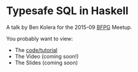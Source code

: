 # Typesafe SQL in Haskell

A talk by Ben Kolera for the 2015-09 [BFPG](http://bfpg.org) Meetup.

You probably want to view:

  - The [code/tutorial](code/)
  - The Video (coming soon!)
  - The Slides (coming soon)
